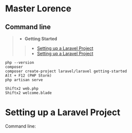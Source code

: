 # Master Lorence
## Command line
> - **Getting Started**
>> - [Setting up a Laravel Project](#setting-up-a-laravel-project)
>> - [Setting up a Laravel Project](#setting-up-a-laravel-project)

    php --version 
    composer
    composer create-project laravel/laravel getting-started
    Alt + F12 (PHP Storm)
    php artisan serve
    
    Shiftx2 web.php
    Shiftx2 welcome.blade
    

# Setting up a Laravel Project
Command line: 
